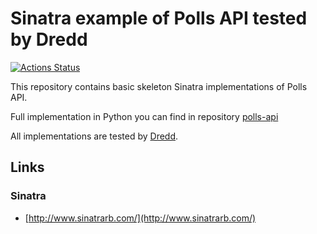 # Sinatra example of Polls API tested by Dredd

[![Actions Status](https://github.com/abtris/sinatra-dredd-pollsapi-example/workflows/Ruby/badge.svg)](https://github.com/abtris/sinatra-dredd-pollsapi-example/actions)


This repository contains basic skeleton Sinatra implementations of Polls API.

Full implementation in Python you can find in repository [polls-api](https://github.com/apiaryio/polls-api/)

All implementations are tested by [Dredd](https://github.com/apiaryio/dredd).


## Links

### Sinatra
- [http://www.sinatrarb.com/](http://www.sinatrarb.com/)
